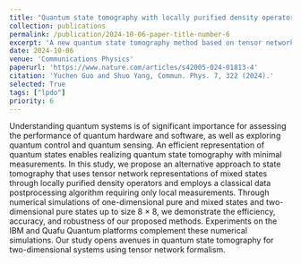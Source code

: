 ```yaml
---
title: "Quantum state tomography with locally purified density operators and local measurements"
collection: publications
permalink: /publication/2024-10-06-paper-title-number-6
excerpt: 'A new quantum state tomography method based on tensor network representation and using only local measurements'
date: 2024-10-06
venue: 'Communications Physics'
paperurl: 'https://www.nature.com/articles/s42005-024-01813-4'
citation: 'Yuchen Guo and Shuo Yang, Commun. Phys. 7, 322 (2024).'
selected: True
tags: ["lpdo"]
priority: 6
---
```

Understanding quantum systems is of significant importance for assessing the performance of quantum hardware and software, as well as exploring quantum control and quantum sensing. An efficient representation of quantum states enables realizing quantum state tomography with minimal measurements. In this study, we propose an alternative approach to state tomography that uses tensor network representations of mixed states through locally purified density operators and employs a classical data postprocessing algorithm requiring only local measurements. Through numerical simulations of one-dimensional pure and mixed states and two-dimensional pure states up to size 8 × 8, we demonstrate the efficiency, accuracy, and robustness of our proposed methods. Experiments on the IBM and Quafu Quantum platforms complement these numerical simulations. Our study opens avenues in quantum state tomography for two-dimensional systems using tensor network formalism.
